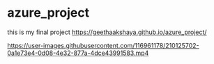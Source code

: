 # azure_project
this is my final project
https://geethaakshaya.github.io/azure_project/



https://user-images.githubusercontent.com/116961178/210125702-0a1e73e4-0d08-4e32-877a-4dce43991583.mp4

